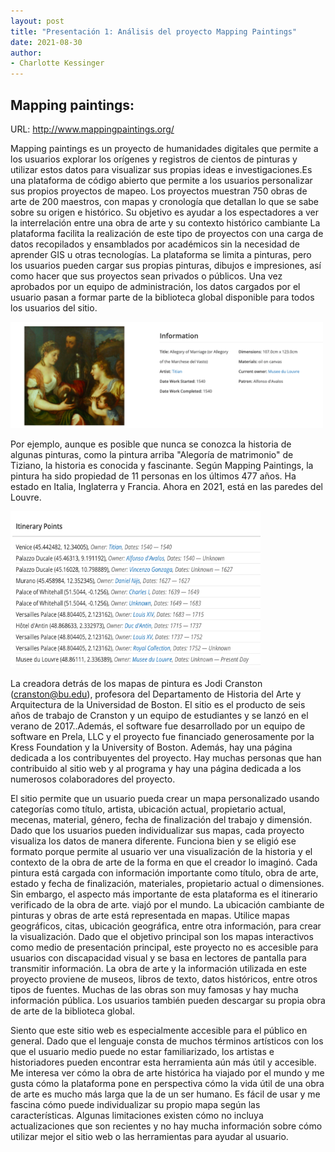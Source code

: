 ```yaml
---
layout: post
title: "Presentación 1: Análisis del proyecto Mapping Paintings"
date: 2021-08-30
author:
- Charlotte Kessinger
---
```



## Mapping paintings:
URL: http://www.mappingpaintings.org/

  Mapping paintings es un proyecto de humanidades digitales que permite a los usuarios explorar los orígenes y registros de cientos de pinturas y utilizar estos datos para visualizar sus propias ideas e investigaciones.Es una plataforma de código abierto que permite a los usuarios personalizar sus propios proyectos de mapeo. Los proyectos muestran 750 obras de arte de 200 maestros, con mapas y cronología que detallan lo que se sabe sobre su origen e histórico. Su objetivo es ayudar a los espectadores a ver la interrelación entre una obra de arte y su contexto histórico cambiante La plataforma facilita la realización de este tipo de proyectos con una carga de datos recopilados y ensamblados por académicos sin la necesidad de aprender GIS u otras tecnologías. La plataforma se limita a pinturas, pero los usuarios pueden cargar sus propias pinturas, dibujos e impresiones, así como hacer que sus proyectos sean privados o públicos. Una vez aprobados por un equipo de administración, los datos cargados por el usuario pasan a formar parte de la biblioteca global disponible para todos los usuarios del sitio.
  
  <img src="/assets/images/Informationallegory.png" alt="Alegoria de matrimonio" width="500" height="170">
  
Por ejemplo, aunque es posible que nunca se conozca la historia de algunas pinturas, como la pintura arriba "Alegoría de matrimonio" de Tiziano, la historia es conocida y fascinante. Según Mapping Paintings, la pintura ha sido propiedad de 11 personas en los últimos 477 años. Ha estado en Italia, Inglaterra y Francia. Ahora en 2021, está en las paredes del Louvre.

<img src="/assets/images/Itenpoints.png" alt="itinerary points" width="400" height="250">

  La creadora detrás de los mapas de pintura es Jodi Cranston (cranston@bu.edu), profesora del Departamento de Historia del Arte y Arquitectura de la Universidad de Boston. El sitio es el producto de seis años de trabajo de Cranston y un equipo de estudiantes y se lanzó en el verano de 2017..Además, el software fue desarrollado por un equipo de software en Prela, LLC y el proyecto fue financiado generosamente por la Kress Foundation y la University of Boston. Además, hay una página dedicada a los contribuyentes del proyecto. Hay muchas personas que han contribuido al sitio web y al programa y hay una página dedicada a los numerosos colaboradores del proyecto.
  
  El sitio permite que un usuario pueda crear un mapa personalizado usando categorías como título, artista, ubicación actual, propietario actual, mecenas, material, género, fecha de finalización del trabajo y dimensión. Dado que los usuarios pueden individualizar sus mapas, cada proyecto visualiza los datos de manera diferente. Funciona bien y se eligió ese formato porque permite al usuario ver una visualización de la historia y el contexto de la obra de arte de la forma en que el creador lo imaginó. Cada pintura está cargada con información importante como título, obra de arte, estado y fecha de finalización, materiales, propietario actual o dimensiones. Sin embargo, el aspecto más importante de esta plataforma es el itinerario verificado de la obra de arte. viajó por el mundo. La ubicación cambiante de pinturas y obras de arte está representada en mapas. Utilice mapas geográficos, citas, ubicación geográfica, entre otra información, para crear la visualización. Dado que el objetivo principal son los mapas interactivos como medio de presentación principal, este proyecto no es accesible para usuarios con discapacidad visual y se basa en lectores de pantalla para transmitir información. La obra de arte y la información utilizada en este proyecto proviene de museos, libros de texto, datos históricos, entre otros tipos de fuentes. Muchas de las obras son muy famosas y hay mucha información pública. Los usuarios también pueden descargar su propia obra de arte de la biblioteca global.
  
  Siento que este sitio web es especialmente accesible para el público en general. Dado que el lenguaje consta de muchos términos artísticos con los que el usuario medio puede no estar familiarizado, los artistas e historiadores pueden encontrar esta herramienta aún más útil y accesible. Me interesa ver cómo la obra de arte histórica ha viajado por el mundo y me gusta cómo la plataforma pone en perspectiva cómo la vida útil de una obra de arte es mucho más larga que la de un ser humano. Es fácil de usar y me fascina cómo puede individualizar su propio mapa según las características. Algunas limitaciones existen cómo no incluya actualizaciones que son recientes y no hay mucha información sobre cómo utilizar mejor el sitio web o las herramientas para ayudar al usuario. 


